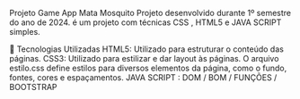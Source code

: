 Projeto Game App Mata Mosquito
Projeto desenvolvido durante 1º semestre do ano de 2024. é um projeto com técnicas CSS , HTML5 e JAVA SCRIPT simples.

🚀 Tecnologias Utilizadas
HTML5: Utilizado para estruturar o conteúdo das páginas.
CSS3: Utilizado para estilizar e dar layout às páginas. O arquivo estilo.css define estilos para diversos elementos da página, como o fundo, fontes, cores e espaçamentos.
JAVA SCRIPT : DOM / BOM / FUNÇÕES / 
BOOTSTRAP

